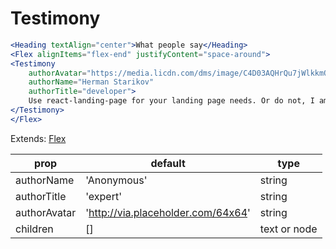 # Testimony

```.jsx
<Heading textAlign="center">What people say</Heading>
<Flex alignItems="flex-end" justifyContent="space-around">
<Testimony
    authorAvatar="https://media.licdn.com/dms/image/C4D03AQHrQu7jWlkkmQ/profile-displayphoto-shrink_200_200/0?e=1538006400&v=beta&t=ByDJmdnXciGKEyYXdfj4mA7WNEXCvTWhGfbFm4imqyI"
    authorName="Herman Starikov"
    authorTitle="developer">
    Use react-landing-page for your landing page needs. Or do not, I am not a beggar...
</Testimony>
</Flex>
```

Extends: [Flex](http://jxnblk.com/rebass/components/Flex)

| prop         | default                            | type         |
| ------------ | ---------------------------------- | ------------ |
| authorName   | 'Anonymous'                        | string       |
| authorTitle  | 'expert'                           | string       |
| authorAvatar | 'http://via.placeholder.com/64x64' | string       |
| children     | []                                 | text or node |